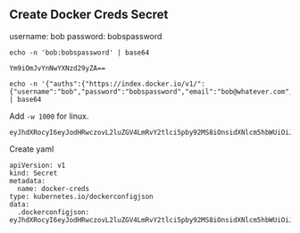 ## Create Docker Creds Secret

username: bob
password: bobspassword

```
echo -n 'bob:bobspassword' | base64
```

```
Ym9iOmJvYnNwYXNzd29yZA==
```

```
echo -n '{"auths":{"https://index.docker.io/v1/":{"username":"bob","password":"bobspassword","email":"bob@whatever.com","auth":"Ym9iOmJvYnNwYXNzd29yZA=="}}}' | base64
```

Add ``-w 1000`` for linux.

```
eyJhdXRocyI6eyJodHRwczovL2luZGV4LmRvY2tlci5pby92MS8iOnsidXNlcm5hbWUiOiJib2IiLCJwYXNzd29yZCI6ImJvYnNwYXNzd29yZCIsImVtYWlsIjoiYm9iQHdoYXRldmVyLmNvbSIsImF1dGgiOiJZbTlpT21KdlluTndZWE56ZDI5eVpBPT0ifX19
```

Create yaml

```
apiVersion: v1
kind: Secret
metadata:
  name: docker-creds
type: kubernetes.io/dockerconfigjson
data:
  .dockerconfigjson: eyJhdXRocyI6eyJodHRwczovL2luZGV4LmRvY2tlci5pby92MS8iOnsidXNlcm5hbWUiOiJib2IiLCJwYXNzd29yZCI6ImJvYnNwYXNzd29yZCIsImVtYWlsIjoiYm9iQHdoYXRldmVyLmNvbSIsImF1dGgiOiJZbTlpT21KdlluTndZWE56ZDI5eVpBPT0ifX19
```  

